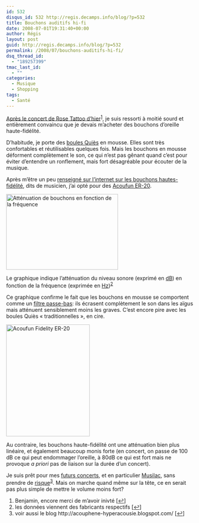```yaml
---
id: 532
disqus_id: 532 http://regis.decamps.info/blog/?p=532
title: Bouchons auditifs hi-fi
date: 2008-07-01T19:31:40+00:00
author: Régis
layout: post
guid: http://regis.decamps.info/blog/?p=532
permalink: /2008/07/bouchons-auditifs-hi-fi/
dsq_thread_id:
  - "189257399"
tmac_last_id:
  - ""
categories:
  - Musique
  - Shopping
tags:
  - Santé
---
```

[Après le concert de Rose Tattoo d’hier](http://friendfeed.com/e/3ea339cf-34c7-7522-779b-b4fdf16ffdd8/Je-vais-au-Trabendo-couter-Rose-Tattoo/)<sup><a href="#footnote_0_532" id="identifier_0_532" class="footnote-link footnote-identifier-link" title="Benjamin, encore merci de m’avoir inivt&eacute;">1</a></sup>, je suis ressorti à moitié sourd et entièrement convaincu que je devais m’acheter des bouchons d’oreille haute-fidélité.

D’habitude, je porte des [boules Quiès](http://www.quies.com/) en mousse. Elles sont très confortables et réutilisables quelques fois. Mais les bouchons en mousse déforment complètement le son, ce qui n’est pas gênant quand c’est pour éviter d’entendre un ronflement, mais fort désagréable pour écouter de la musique.

Après m’être un peu [renseigné sur l’internet sur les bouchons hautes-fidélité](http://www.mikaelcarissimo.com/?p=92), dits de musicien, j’ai opté pour des [Acoufun ER-20](http://www.acoufun.com/boutique/achat/produit_details.php?id=10).
  
<!--more-->


  
[<img src="http://regis.decamps.info/blog/wp-content/uploads/2008/07/attenuation_des_bouchons_auditifs-300x203.png" alt="Atténuation de bouchons en fonction de la fréquence" title="attenuation des bouchons auditifs" width="300" height="203" class="alignleft size-medium wp-image-536" srcset="http://regis.decamps.info/blog/wp-content/uploads/2008/07/attenuation_des_bouchons_auditifs-300x203.png 300w, http://regis.decamps.info/blog/wp-content/uploads/2008/07/attenuation_des_bouchons_auditifs.png 673w" sizes="(max-width: 300px) 100vw, 300px" />](http://regis.decamps.info/blog/wp-content/uploads/2008/07/attenuation_des_bouchons_auditifs.png)
  
Le graphique indique l’atténuation du niveau sonore (exprimé en [dB](http://http://fr.wikipedia.org/wiki/Decibel)) en fonction de la fréquence (exprimée en [Hz](http://http://fr.wikipedia.org/wiki/Hertz))<sup><a href="#footnote_1_532" id="identifier_1_532" class="footnote-link footnote-identifier-link" title="les donn&eacute;es viennent des fabricants respectifs">2</a></sup>

Ce graphique confirme le fait que les bouchons en mousse se comportent comme un [filtre passe-bas](http://fr.wikipedia.org/wiki/Passe-bas): ils écrasent complètement le son dans les aïgus mais atténuent sensiblement moins les graves. C’est encore pire avec les boules Quiès « traditionnelles », en cire. 

[<img src="http://regis.decamps.info/blog/wp-content/uploads/2008/07/img_1788-224x300.jpg" alt="Acoufun Fidelity ER-20" title="Bouchon Acoufun ER-20" width="224" height="300" class="alignright size-medium wp-image-533" srcset="http://regis.decamps.info/blog/wp-content/uploads/2008/07/img_1788-224x300.jpg 224w, http://regis.decamps.info/blog/wp-content/uploads/2008/07/img_1788.jpg 660w" sizes="(max-width: 224px) 100vw, 224px" />](http://regis.decamps.info/blog/wp-content/uploads/2008/07/img_1788.jpg)
  
Au contraire, les bouchons haute-fidélité ont une atténuation bien plus linéaire, et également beaucoup monis forte (en concert, on passe de 100 dB ce qui peut endommager l’oreille, à 80dB ce qui est fort mais ne provoque _a priori_ pas de liaison sur la durée d’un concert).

Je suis prêt pour mes [futurs concerts](http://www.lastfm.fr/event/527871), et en particulier [Musilac](http://www.lastfm.fr/event/527871), sans prendre de [risque](http://www.rfc1149.net/blog/2005/06/05/cela_n_arrive_pas_qu_aux_autres_1/)<sup><a href="#footnote_2_532" id="identifier_2_532" class="footnote-link footnote-identifier-link" title="voir aussi le blog http://acouphene-hyperacousie.blogspot.com/">3</a></sup>. Mais on marche quand même sur la tête, ce en serait pas plus simple de mettre le volume moins fort?

<ol class="footnotes">
  <li id="footnote_0_532" class="footnote">
    Benjamin, encore merci de m’avoir inivté [<a href="#identifier_0_532" class="footnote-link footnote-back-link">&#8617;</a>]
  </li>
  <li id="footnote_1_532" class="footnote">
    les données viennent des fabricants respectifs [<a href="#identifier_1_532" class="footnote-link footnote-back-link">&#8617;</a>]
  </li>
  <li id="footnote_2_532" class="footnote">
    voir aussi le blog http://acouphene-hyperacousie.blogspot.com/ [<a href="#identifier_2_532" class="footnote-link footnote-back-link">&#8617;</a>]
  </li>
</ol>
